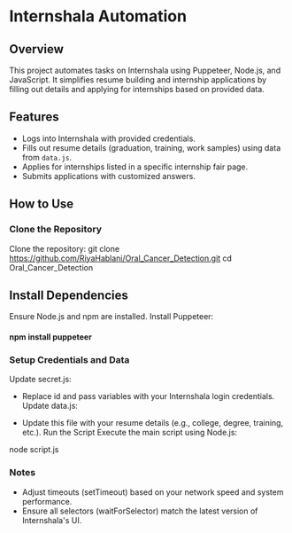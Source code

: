 # Internshala Automation

## Overview

This project automates tasks on Internshala using Puppeteer, Node.js, and JavaScript. It simplifies resume building and internship applications by filling out details and applying for internships based on provided data.

## Features

- Logs into Internshala with provided credentials.
- Fills out resume details (graduation, training, work samples) using data from `data.js`.
- Applies for internships listed in a specific internship fair page.
- Submits applications with customized answers.

## How to Use

### Clone the Repository

Clone the repository:
git clone https://github.com/RiyaHablani/Oral_Cancer_Detection.git
cd Oral_Cancer_Detection

## Install Dependencies
Ensure Node.js and npm are installed. Install Puppeteer:
#### npm install puppeteer
### Setup Credentials and Data
Update secret.js:

- Replace id and pass variables with your Internshala login credentials.
Update data.js:

- Update this file with your resume details (e.g., college, degree, training, etc.).
Run the Script
Execute the main script using Node.js:

node script.js
### Notes
- Adjust timeouts (setTimeout) based on your network speed and system performance.
- Ensure all selectors (waitForSelector) match the latest version of Internshala's UI.
